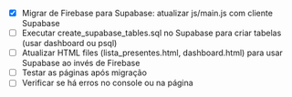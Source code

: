 - [x] Migrar de Firebase para Supabase: atualizar js/main.js com cliente Supabase
- [ ] Executar create_supabase_tables.sql no Supabase para criar tabelas (usar dashboard ou psql)
- [ ] Atualizar HTML files (lista_presentes.html, dashboard.html) para usar Supabase ao invés de Firebase
- [ ] Testar as páginas após migração
- [ ] Verificar se há erros no console ou na página
